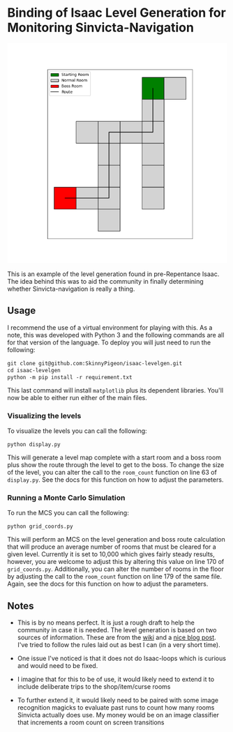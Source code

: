 # Binding of Isaac Level Generation for Monitoring Sinvicta-Navigation

![Picture](example.png)

This is an example of the level generation found in pre-Repentance Isaac. The idea behind this was to aid the community in finally determining whether Sinvicta-navigation is really a thing.

## Usage

I recommend the use of a virtual environment for playing with this. As a note, this was developed with Python 3 and the following commands are all for that version of the language. To deploy you will just need to run the following:

```
git clone git@github.com:SkinnyPigeon/isaac-levelgen.git
cd isaac-levelgen
python -m pip install -r requirement.txt
```

This last command will install `matplotlib` plus its dependent libraries. You'll now be able to either run either of the main files.

### Visualizing the levels

To visualize the levels you can call the following:

```
python display.py
```

This will generate a level map complete with a start room and a boss room plus show the route through the level to get to the boss. To change the size of the level, you can alter the call to the `room_count` function on line 63 of `display.py`. See the docs for this function on how to adjust the parameters.


### Running a Monte Carlo Simulation

To run the MCS you can call the following:

```
python grid_coords.py
```

This will perform an MCS on the level generation and boss route calculation that will produce an average number of rooms that must be cleared for a given level. Currently it is set to 10,000 which gives fairly steady results, however, you are welcome to adjust this by altering this value on line 170 of `grid_coords.py`. Additionally, you can alter the number of rooms in the floor by adjusting the call to the `room_count` function on line 179 of the same file. Again, see the docs for this function on how to adjust the parameters.


## Notes

- This is by no means perfect. It is just a rough draft to help the community in case it is needed. The level generation is based on two sources of information. These are from the [wiki](https://bindingofisaacrebirth.fandom.com/wiki/Level_Generation) and a [nice blog post](https://www.boristhebrave.com/2020/09/12/dungeon-generation-in-binding-of-isaac/). I've tried to follow the rules laid out as best I can (in a very short time). 

- One issue I've noticed is that it does not do Isaac-loops which is curious and would need to be fixed.

- I imagine that for this to be of use, it would likely need to extend it to include deliberate trips to the shop/item/curse rooms

- To further extend it, it would likely need to be paired with some image recognition magicks to evaluate past runs to count how many rooms Sinvicta actually does use. My money would be on an image classifier that increments a room count on screen transitions
